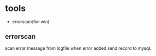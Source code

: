 # tools
- errorscan(for-win)

## errorscan

scan error message from logfile when error added send record to mysql.

